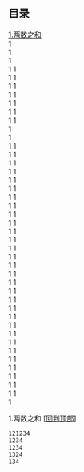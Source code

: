 ## 目录

[1.两数之和](#(#1.两数之和))  
1  
1  
1  
1  1  
1  1  
1  1  
1  1  
1  1  
1  1  
1  1  
1  
 1  
1  1  
1  1  
1  1  
1  1  
1  1  
1  1  
1  1  
1  1  
1  1  
1  1  
1  1  
1  1  
1  1  
1  1  
1  1  
1  1  
1  1  
1  1  
1  1  
1  1  
1  1  
1  1  
1  1  
1  1  
1  1  
1  1  
1  1  
1  1  
1  1  
1  1  
1     

    

1.两数之和 [[回到顶部](#readme)]  

    121234
    1234
    1234
    1324  
    134